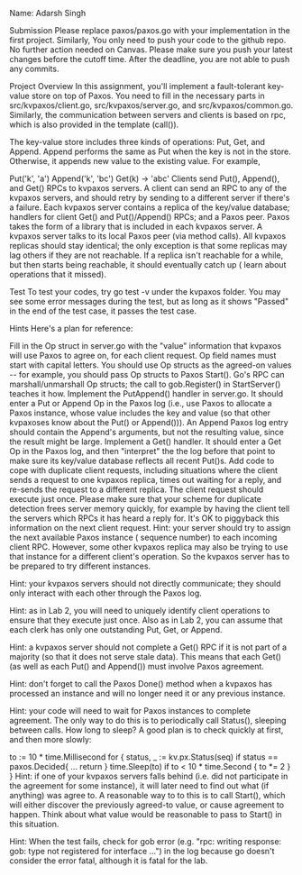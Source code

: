 
Name: Adarsh Singh

Submission
Please replace paxos/paxos.go with your implementation in the first project. Similarly, You only need to push your code to the github repo. No further action needed on Canvas. Please make sure you push your latest changes before the cutoff time. After the deadline, you are not able to push any commits.

Project Overview
In this assignment, you'll implement a fault-tolerant key-value store on top of Paxos. You need to fill in the necessary parts in src/kvpaxos/client.go, src/kvpaxos/server.go, and src/kvpaxos/common.go. Similarly, the communication between servers and clients is based on rpc, which is also provided in the template (call()).

The key-value store includes three kinds of operations: Put, Get, and Append. Append performs the same as Put when the key is not in the store. Otherwise, it appends new value to the existing value. For example,

Put('k', 'a')
Append('k', 'bc')
Get(k) -> 'abc'
Clients send Put(), Append(), and Get() RPCs to kvpaxos servers. A client can send an RPC to any of the kvpaxos servers, and should retry by sending to a different server if there's a failure. Each kvpaxos server contains a replica of the key/value database; handlers for client Get() and Put()/Append() RPCs; and a Paxos peer. Paxos takes the form of a library that is included in each kvpaxos server. A kvpaxos server talks to its local Paxos peer (via method calls). All kvpaxos replicas should stay identical; the only exception is that some replicas may lag others if they are not reachable. If a replica isn't reachable for a while, but then starts being reachable, it should eventually catch up ( learn about operations that it missed).

Test
To test your codes, try go test -v under the kvpaxos folder. You may see some error messages during the test, but as long as it shows "Passed" in the end of the test case, it passes the test case.

Hints
Here's a plan for reference:

Fill in the Op struct in server.go with the "value" information that kvpaxos will use Paxos to agree on, for each client request. Op field names must start with capital letters. You should use Op structs as the agreed-on values -- for example, you should pass Op structs to Paxos Start(). Go's RPC can marshall/unmarshall Op structs; the call to gob.Register() in StartServer() teaches it how.
Implement the PutAppend() handler in server.go. It should enter a Put or Append Op in the Paxos log (i.e., use Paxos to allocate a Paxos instance, whose value includes the key and value (so that other kvpaxoses know about the Put() or Append())). An Append Paxos log entry should contain the Append's arguments, but not the resulting value, since the result might be large.
Implement a Get() handler. It should enter a Get Op in the Paxos log, and then "interpret" the the log before that point to make sure its key/value database reflects all recent Put()s.
Add code to cope with duplicate client requests, including situations where the client sends a request to one kvpaxos replica, times out waiting for a reply, and re-sends the request to a different replica. The client request should execute just once. Please make sure that your scheme for duplicate detection frees server memory quickly, for example by having the client tell the servers which RPCs it has heard a reply for. It's OK to piggyback this information on the next client request.
Hint: your server should try to assign the next available Paxos instance ( sequence number) to each incoming client RPC. However, some other kvpaxos replica may also be trying to use that instance for a different client's operation. So the kvpaxos server has to be prepared to try different instances.

Hint: your kvpaxos servers should not directly communicate; they should only interact with each other through the Paxos log.

Hint: as in Lab 2, you will need to uniquely identify client operations to ensure that they execute just once. Also as in Lab 2, you can assume that each clerk has only one outstanding Put, Get, or Append.

Hint: a kvpaxos server should not complete a Get() RPC if it is not part of a majority (so that it does not serve stale data). This means that each Get() (as well as each Put() and Append()) must involve Paxos agreement.

Hint: don't forget to call the Paxos Done() method when a kvpaxos has processed an instance and will no longer need it or any previous instance.

Hint: your code will need to wait for Paxos instances to complete agreement. The only way to do this is to periodically call Status(), sleeping between calls. How long to sleep? A good plan is to check quickly at first, and then more slowly:

to := 10 * time.Millisecond
for {
status, _ := kv.px.Status(seq)
if status == paxos.Decided{
...
return
}
time.Sleep(to)
if to < 10 * time.Second {
to *= 2
}
}
Hint: if one of your kvpaxos servers falls behind (i.e. did not participate in the agreement for some instance), it will later need to find out what (if anything) was agree to. A reasonable way to to this is to call Start(), which will either discover the previously agreed-to value, or cause agreement to happen. Think about what value would be reasonable to pass to Start() in this situation.

Hint: When the test fails, check for gob error (e.g. "rpc: writing response: gob: type not registered for interface ...") in the log because go doesn't consider the error fatal, although it is fatal for the lab.
